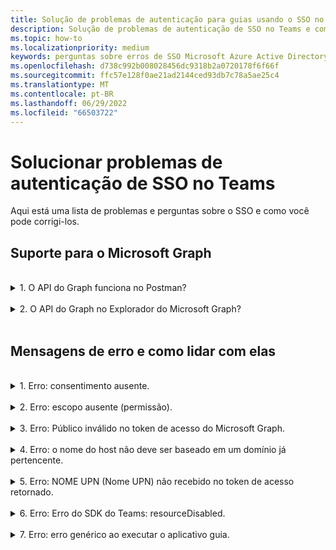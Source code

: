```yaml
---
title: Solução de problemas de autenticação para guias usando o SSO no Teams
description: Solução de problemas de autenticação de SSO no Teams e como usá-la em guias
ms.topic: how-to
ms.localizationpriority: medium
keywords: perguntas sobre erros de SSO Microsoft Azure Active Directory (Azure AD) do Teams
ms.openlocfilehash: d738c992b008028456dc9318b2a0720178f6f66f
ms.sourcegitcommit: ffc57e128f0ae21ad2144ced93db7c78a5ae25c4
ms.translationtype: MT
ms.contentlocale: pt-BR
ms.lasthandoff: 06/29/2022
ms.locfileid: "66503722"
---
```

# <a name="troubleshoot-sso-authentication-in-teams"></a>Solucionar problemas de autenticação de SSO no Teams

Aqui está uma lista de problemas e perguntas sobre o SSO e como você pode corrigi-los.
<br>

## <a name="support-for-microsoft-graph"></a>Suporte para o Microsoft Graph

<br>
<details>
<summary>1. O API do Graph funciona no Postman?</summary>
<br>
Você pode usar a coleção postman do Microsoft Graph com APIs do Microsoft Graph.

Para obter mais informações, confira [Usar o Postman com a API do Microsoft Graph](/graph/use-postman).
</details>
<br>
<details>
<summary>2. O API do Graph no Explorador do Microsoft Graph?</summary>
<br>
Sim, API do Graph funciona no Explorador do Microsoft Graph.

Para obter mais informações, consulte [Explorador do Graph](https://developer.microsoft.com/graph/graph-explorer).

</details>
<br>

## <a name="error-messages-and-how-to-handle-them"></a>Mensagens de erro e como lidar com elas

<br>
<details>
<summary>1. Erro: consentimento ausente.</summary>
<br>
Quando Azure AD recebe uma solicitação para acessar um recurso do Microsoft Graph, ele verifica se o usuário (ou o administrador do locatário) deu consentimento para esse recurso. Se não houver nenhum registro de consentimento do usuário ou administrador, o Azure AD enviará uma mensagem de erro ao serviço Web.

Seu código deve informar ao cliente (por exemplo, no corpo de uma resposta 403 Proibido) como lidar com o erro:

- Se o aplicativo guia precisar de escopos do Microsoft Graph para os quais apenas um administrador pode dar consentimento, seu código deverá gerar um erro.
- Se os únicos escopos necessários puderem ser consentidos pelo usuário, o código deverá retornar a um sistema alternativo de autenticação de usuário.

</details>
<br>
<details>
<summary>2. Erro: escopo ausente (permissão).</summary>
<br>
Esse erro é visto somente durante o desenvolvimento.

Para lidar com esse erro, o código do lado do servidor deve enviar uma resposta 403 Proibido ao cliente. Ele deve registrar o erro no console ou registrá-lo em um log.
</details>
<br>
<details>
<summary>3. Erro: Público inválido no token de acesso do Microsoft Graph.</summary>
<br>
O código do lado do servidor deve enviar uma resposta 403 Proibido ao cliente para mostrar uma mensagem ao usuário. É recomendável que ele também registre o erro no console ou registre-o em um log.
</details>
<br>
<details>
<summary>4. Erro: o nome do host não deve ser baseado em um domínio já pertencente.</summary>
<br>
Você pode obter esse erro em um dos dois cenários:

1. O domínio personalizado não é adicionado ao Azure AD. Para adicionar um domínio personalizado Azure AD registrá-lo, siga o procedimento adicionar [](/azure/active-directory/fundamentals/add-custom-domain) um nome de domínio personalizado ao Azure AD e siga as etapas para Configurar o escopo do [token](tab-sso-register-aad.md#configure-scope-for-access-token) de acesso novamente.
1. Você não está conectado com as credenciais de Administrador no locatário do Microsoft 365. Entre no Microsoft 365 como administrador.

</details>
<br>
<details>
<summary>5. Erro: NOME UPN (Nome UPN) não recebido no token de acesso retornado.</summary>
<br>
Você pode adicionar o UPN como uma declaração opcional no Azure AD.

Para obter mais informações, [consulte Fornecer declarações opcionais para seu aplicativo e](/azure/active-directory/develop/active-directory-optional-claims) [tokens de acesso](/azure/active-directory/develop/access-tokens).
</details>
<br>
<details>
<summary>6. Erro: Erro do SDK do Teams: resourceDisabled.</summary>
<br>
Para evitar esse erro, verifique se o URI da ID do aplicativo está configurado corretamente Azure AD registro de aplicativo e no cliente do Teams.

Para obter mais informações sobre o URI da ID do aplicativo, consulte [Para expor uma API](tab-sso-register-aad.md#to-expose-an-api).

</details>
<br>

<details>
<summary>7. Erro: erro genérico ao executar o aplicativo guia.</summary>
<br>
Um erro genérico pode aparecer quando uma ou mais configurações de aplicativo feitas Azure AD estão incorretas. Para resolver esse erro, verifique se os detalhes do aplicativo configurados no código e no manifesto do Teams correspondem aos valores Azure AD.

A imagem a seguir mostra um exemplo dos detalhes do aplicativo configurados Azure AD.

:::image type="content" source="../../../assets/images/authentication/teams-sso-tabs/azure-app-details.png" alt-text="Valores de configuração de aplicativo Azure AD" border="false":::

Verifique se os seguintes valores correspondem entre o Azure AD, o código do lado do cliente e o manifesto do aplicativo Teams:

- **ID do** aplicativo: a ID do aplicativo que você gerou Azure AD deve ser a mesma no código e no arquivo de manifesto do Teams. Verifique se a ID do aplicativo no manifesto do Teams corresponde à **ID** do aplicativo (cliente) Azure AD.

- **Segredo do** aplicativo: o segredo do aplicativo configurado no back-end do aplicativo deve corresponder às **credenciais** do cliente no Azure AD.
    Você também deve verificar se o segredo do cliente expirou.

- **URI da ID** do aplicativo: o URI da ID do aplicativo no código e no arquivo de manifesto do aplicativo teams deve corresponder ao **URI da ID** do aplicativo Azure AD.

- **Permissões de aplicativo**: verifique se as permissões definidas no escopo estão de acordo com o requisito do aplicativo. Nesse caso, verifique se eles foram concedidos ao usuário no token de acesso.

- **Administração consentimento**: se qualquer escopo exigir consentimento do administrador, verifique se o consentimento foi concedido para o escopo específico para o usuário.

Além disso, inspecione o token de acesso que foi enviado ao aplicativo guia para verificar se os seguintes valores estão corretos:

- **Público-alvo (aud)**: verifique se a ID do aplicativo no token está correta, conforme fornecido em Azure AD.
- **ID do locatário(tid)**: verifique se o locatário mencionado no token está correto.
- **Identidade do usuário (preferred_username)**: verifique se a identidade do usuário corresponde ao nome de usuário na solicitação de token de acesso para o escopo que o usuário atual deseja acessar.
- **Escopos (scp):** verifique se o escopo para o qual o token de acesso é solicitado está correto e conforme definido em Azure AD.
- **Azure AD versão 1.0 ou 2.0 (ver)**: verifique se Azure AD versão está correta.

Você pode usar [o JWT](https://jwt.ms) para inspecionar o token.

</details>
